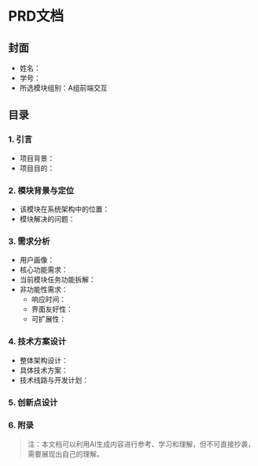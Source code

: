 # PRD文档

## 封面

- 姓名：
- 学号：
- 所选模块组别：A组前端交互

## 目录

### 1. 引言
- 项目背景：
- 项目目的：

### 2. 模块背景与定位
- 该模块在系统架构中的位置：
- 模块解决的问题：

### 3. 需求分析
- 用户画像：
- 核心功能需求：
- 当前模块任务功能拆解：
- 非功能性需求：
  - 响应时间：
  - 界面友好性：
  - 可扩展性：

### 4. 技术方案设计
- 整体架构设计：
- 具体技术方案：
- 技术线路与开发计划：

### 5. 创新点设计

### 6. 附录

> 注：本文档可以利用AI生成内容进行参考、学习和理解，但不可直接抄袭，需要展现出自己的理解。

